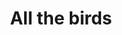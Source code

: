 ---
ee_id_thing: '4446'
site: '1'
type: '2'
inv_num: 2018-035
add_credit:
url: 2018-035-all-the-birds
title: All the birds
year: '2018'
display_year: '2018'
medium: Pipe organ composition
dims:
pitch:
ps:
live_url:
youtube:
https://github.com/coryarcangel/alu:
imgs: nbc-2018-035-db-ih--3H2d.jpg
subheading:
download: Alle-Fugler.pdf
commission:
related:
layout: things-i-made
---